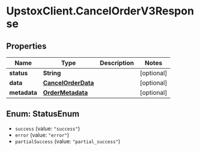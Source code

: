 # UpstoxClient.CancelOrderV3Response

## Properties
Name | Type | Description | Notes
------------ | ------------- | ------------- | -------------
**status** | **String** |  | [optional] 
**data** | [**CancelOrderData**](CancelOrderData.md) |  | [optional] 
**metadata** | [**OrderMetadata**](OrderMetadata.md) |  | [optional] 

<a name="StatusEnum"></a>
## Enum: StatusEnum

* `success` (value: `"success"`)
* `error` (value: `"error"`)
* `partialSuccess` (value: `"partial_success"`)

